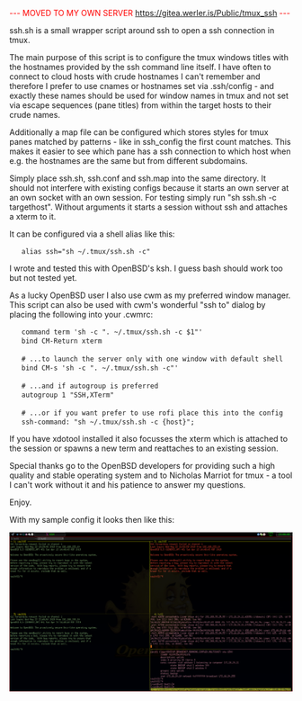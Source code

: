<font color="red"> --- MOVED TO MY OWN SERVER https://gitea.werler.is/Public/tmux_ssh --- </font>

ssh.sh is a small wrapper script around ssh to open a ssh connection in tmux.

The main purpose of this script is to configure the tmux windows titles with
the hostnames provided by the ssh command line itself. I have often to connect
to cloud hosts with crude hostnames I can't remember and therefore I prefer to
use cnames or hostnames set via .ssh/config - and exactly these names should
be used for window names in tmux and not set via escape sequences (pane
titles) from within the target hosts to their crude names.

Additionally a map file can be configured which stores styles for tmux panes
matched by patterns - like in ssh_config the first count matches. This makes
it easier to see which pane has a ssh connection to which host when e.g. the
hostnames are the same but from different subdomains.

Simply place ssh.sh, ssh.conf and ssh.map into the same directory. It should
not interfere with existing configs because it starts an own server at an own
socket with an own session. For testing simply run "sh ssh.sh -c targethost".
Without arguments it starts a session without ssh and attaches a xterm to it.

It can be configured via a shell alias like this:
```
   alias ssh="sh ~/.tmux/ssh.sh -c"
```
I wrote and tested this with OpenBSD's ksh. I guess bash should work too but
not tested yet.

As a lucky OpenBSD user I also use cwm as my preferred window manager.  This
script can also be used with cwm's wonderful "ssh to" dialog by placing the
following into your .cwmrc:
```
   command term 'sh -c ". ~/.tmux/ssh.sh -c $1"'
   bind CM-Return xterm
   
   # ...to launch the server only with one window with default shell
   bind CM-s 'sh -c ". ~/.tmux/ssh.sh -c"'
   
   # ...and if autogroup is preferred
   autogroup 1 "SSH,XTerm"

   # ...or if you want prefer to use rofi place this into the config
   ssh-command: "sh ~/.tmux/ssh.sh -c {host}";
```
If you have xdotool installed it also focusses the xterm which is attached to
the session or spawns a new term and reattaches to an existing session.

Special thanks go to the OpenBSD developers for providing such a high quality
and stable operating system and to Nicholas Marriot for tmux - a tool I can't
work without it and his patience to answer my questions.

Enjoy.

With my sample config it looks then like this:

![Screenshot](screenshot/tmux_ssh.png "Example config looks like this.")
